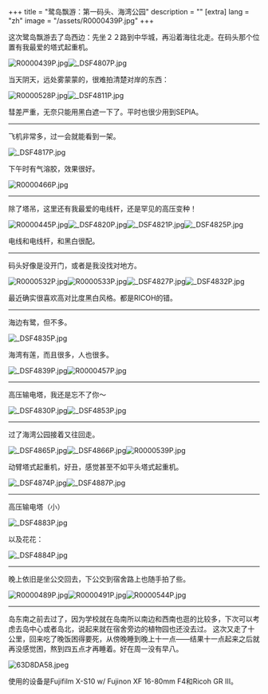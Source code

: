 +++
title = "鹭岛飘游：第一码头、海湾公园"
description = ""
[extra]
lang = "zh"
image = "/assets/R0000439P.jpg"
+++

这次鹭岛飘游去了岛西边：先坐２２路到中华城，再沿着海往北走。在码头那个位置有我最爱的塔式起重机。

![R0000439P.jpg](/assets/R0000439P.jpg)![_DSF4807P.jpg](/assets/_DSF4807P.jpg)

当天阴天，远处雾蒙蒙的，很难拍清楚对岸的东西：

![R0000528P.jpg](/assets/R0000528P.jpg)![_DSF4811P.jpg](/assets/_DSF4811P.jpg)

彗差严重，无奈只能用黑白遮一下了。平时也很少用到SEPIA。

------

飞机非常多，过一会就能看到一架。

![_DSF4817P.jpg](/assets/_DSF4817P.jpg)

下午时有气溶胶，效果很好。

![R0000466P.jpg](/assets/R0000466P.jpg)

------

除了塔吊，这里还有我最爱的电线杆，还是罕见的高压变种！

![R0000445P.jpg](/assets/R0000445P.jpg)![_DSF4820P.jpg](/assets/_DSF4820P.jpg)![_DSF4821P.jpg](/assets/_DSF4821P.jpg)![_DSF4825P.jpg](/assets/_DSF4825P.jpg)

电线和电线杆，和黑白很配。

------

码头好像是没开门，或者是我没找对地方。

![R0000532P.jpg](/assets/R0000532P.jpg)![R0000533P.jpg](/assets/R0000533P.jpg)![_DSF4827P.jpg](/assets/_DSF4827P.jpg)![_DSF4832P.jpg](/assets/_DSF4832P.jpg)

最近确实很喜欢高对比度黑白风格。都是RICOH的错。

------

海边有鹭，但不多。

![_DSF4835P.jpg](/assets/_DSF4835P.jpg)

海湾有莲，而且很多，人也很多。

![_DSF4839P.jpg](/assets/_DSF4839P.jpg)![R0000457P.jpg](/assets/R0000457P.jpg)

------

高压输电塔，我还是忘不了你～

![_DSF4830P.jpg](/assets/_DSF4830P.jpg)![_DSF4853P.jpg](/assets/_DSF4853P.jpg)

------

过了海湾公园接着又往回走。

![_DSF4865P.jpg](/assets/_DSF4865P.jpg)![_DSF4866P.jpg](/assets/_DSF4866P.jpg)![R0000539P.jpg](/assets/R0000539P.jpg)

动臂塔式起重机，好丑，感觉甚至不如平头塔式起重机。

![_DSF4874P.jpg](/assets/_DSF4874P.jpg)![_DSF4887P.jpg](/assets/_DSF4887P.jpg)

------

高压输电塔（小）

![_DSF4883P.jpg](/assets/_DSF4883P.jpg)

以及花花：

![_DSF4884P.jpg](/assets/_DSF4884P.jpg)

------

晚上依旧是坐公交回去，下公交到宿舍路上也随手拍了些。

![R0000489P.jpg](/assets/R0000489P.jpg)![R0000491P.jpg](/assets/R0000491P.jpg)![R0000544P.jpg](/assets/R0000544P.jpg)

------

岛东南之前去过了，因为学校就在岛南所以南边和西南也逛的比较多，下次可以考虑去岛中心或者岛北，说起来就在宿舍旁边的植物园也还没去过。
这次又走了十公里，回来吃了晚饭困得要死，从傍晚睡到晚上十一点——结果十一点起来之后就再没感觉困，熬到四五点才再睡着。好在周一没有早八。

![63D8DA58.jpeg](/assets/63D8DA58.jpeg)

使用的设备是Fujifilm X-S10 w/ Fujinon XF 16-80mm F4和Ricoh GR III。